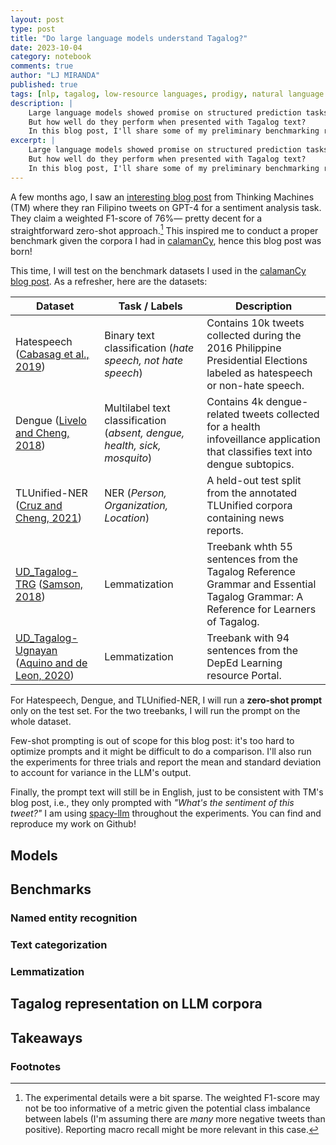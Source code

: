 ```yaml
---
layout: post
type: post
title: "Do large language models understand Tagalog?"
date: 2023-10-04
category: notebook
comments: true
author: "LJ MIRANDA"
published: true
tags: [nlp, tagalog, low-resource languages, prodigy, natural language processing, machine learning]
description: |
    Large language models showed promise on structured prediction tasks like named entity recognition and text categorization.
    But how well do they perform when presented with Tagalog text?
    In this blog post, I'll share some of my preliminary benchmarking results.
excerpt: |
    Large language models showed promise on structured prediction tasks like named entity recognition and text categorization.
    But how well do they perform when presented with Tagalog text?
    In this blog post, I'll share some of my preliminary benchmarking results.
---
```


<span class="firstcharacter">A</span> few months ago, I saw an [interesting blog post](https://stories.thinkingmachin.es/llm-customer-sentiment-analysis/) from Thinking Machines (TM) where they ran Filipino tweets on GPT-4 for a sentiment analysis task.
They claim a weighted F1-score of 76%&mdash; pretty decent for a straightforward zero-shot approach.[^1]
This inspired me to conduct a proper benchmark given the corpora I had in [calamanCy](https://github.com/ljvmiranda921/calamancy), hence this blog post was born!

[^1]:

    The experimental details were a bit sparse. 
    The weighted F1-score may not be too informative of a metric given the potential class imbalance between labels (I'm assuming there are *many* more negative tweets than positive).
    Reporting macro recall might be more relevant in this case.


This time, I will test on the benchmark datasets I used in the [calamanCy blog post](/projects/2023/08/07/calamancy/).
As a refresher, here are the datasets:

| Dataset                                                     | Task / Labels                                                           | Description                                                                                                                       |
|-------------------------------------------------------------|-------------------------------------------------------------------------|-----------------------------------------------------------------------------------------------------------------------------------|
| Hatespeech ([Cabasag et al., 2019](#cabasag2019hatespeech)) | Binary text classification (*hate speech, not hate speech*)               | Contains 10k tweets collected during the 2016 Philippine Presidential Elections labeled as hatespeech or non-hate speech.         |
| Dengue ([Livelo and Cheng, 2018](#livelo2018dengue))        | Multilabel text classification (*absent, dengue, health, sick, mosquito*) | Contains 4k dengue-related tweets collected for a health infoveillance application that classifies text into dengue subtopics.    |
| TLUnified-NER ([Cruz and Cheng, 2021](#cruz2021tlunified)) | NER (*Person, Organization, Location*)               | A held-out test split from the annotated TLUnified corpora containing news reports.  |
| [UD_Tagalog-TRG](https://universaldependencies.org/treebanks/tl_trg/index.html) ([Samson, 2018](#samson2018trg))        | Lemmatization                                 | Treebank whth 55 sentences from the Tagalog Reference Grammar and Essential Tagalog Grammar: A Reference for Learners of Tagalog.     |
| [UD_Tagalog-Ugnayan](https://universaldependencies.org/treebanks/tl_ugnayan/index.html) ([Aquino and de Leon, 2020](#aquino2020ugnayan)) | Lemmatization              | Treebank with 94 sentences from the DepEd Learning resource Portal.  |

For Hatespeech, Dengue, and TLUnified-NER, I will run a **zero-shot prompt** only on the test set.
For the two treebanks, I will run the prompt on the whole dataset. 

Few-shot prompting is out of scope for this blog post: it's too hard to optimize prompts and it might be difficult to do a comparison.
I'll also run the experiments for three trials and report the mean and standard deviation to account for variance in the LLM's output.

Finally, the prompt text will still be in English, just to be consistent with TM's blog post, i.e., they only prompted with *"What's the sentiment of this tweet?"*
I am using [spacy-llm](https://github.com/explosion/spacy-llm) throughout the experiments. 
You can find and reproduce my work on Github!

## Models
<!-- models to use -->
<!--
GPT-4
GPT-3.5
Cohere
Dolly
Llama
Falcon
StableLM
-->

## Benchmarks

### Named entity recognition

<!-- define the task -->
<!-- show the prompt -->


### Text categorization 


<!-- define the task -->
<!-- show the prompt -->

### Lemmatization 

<!-- define the task -->
<!-- show the prompt -->

## Tagalog representation on LLM corpora


## Takeaways

<!--

1. generation != prediction. doesn't mean you can generate coherent text you can understand it.
2. information per query (IPQ), efficient, in visual design, information per square inch of ink.

-->



### Footnotes
